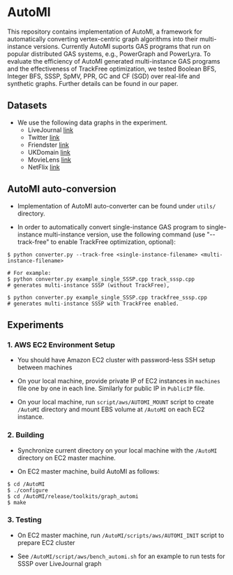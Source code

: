 # AutoMI

This repository contains implementation of AutoMI, a framework for automatically converting vertex-centric graph algorithms into their multi-instance versions. Currently AutoMI suports GAS programs that run on popular distributed GAS systems, e.g., PowerGraph and PowerLyra. To evaluate the efficiency of AutoMI generated multi-instance GAS programs and the effectiveness of TrackFree optimization, we tested Boolean BFS, Integer BFS, SSSP, SpMV, PPR, GC and CF (SGD) over real-life and synthetic graphs. Further details can be found in our paper.

## Datasets
* We use the following data graphs in the experiment.
  * LiveJournal [link](http://snap.stanford.edu/data/soc-LiveJournal1.html)
  * Twitter [link](http://konect.cc/networks/twitter/)
  * Friendster [link]( http://konect.cc/networks/friendster/)
  * UKDomain [link](http://konect.cc/networks/dimacs10-uk-2007-05/)
  * MovieLens [link](http://grouplens.org/datasets/movielens/)
  * NetFlix [link](http://konect.cc/networks/netflix/)

## AutoMI auto-conversion
* Implementation of AutoMI auto-converter can be found under `utils/` directory.

* In order to automatically convert single-instance GAS program to single-instance multi-instance version, use the following command (use "--track-free" to enable TrackFree optimization, optional):
```
$ python converter.py --track-free <single-instance-filename> <multi-instance-filename>

# For example:
$ python converter.py example_single_SSSP.cpp track_sssp.cpp
# generates multi-instance SSSP (without TrackFree),

$ python converter.py example_single_SSSP.cpp trackfree_sssp.cpp
# generates multi-instance SSSP with TrackFree enabled.
```

## Experiments

### 1. AWS EC2 Environment Setup
* You should have Amazon EC2 cluster with password-less SSH setup between machines

* On your local machine, provide private IP of EC2 instances in `machines` file one by one in each line. Similarly for public IP in `PublicIP` file.

* On your local machine, run `script/aws/AUTOMI_MOUNT` script to create `/AutoMI` directory and mount EBS volume at `/AutoMI` on each EC2 instance.

### 2. Building
* Synchronize current directory on your local machine with the `/AutoMI` directory on EC2 master machine.

* On EC2 master machine, build AutoMI as follows:
```
$ cd /AutoMI
$ ./configure
$ cd /AutoMI/release/toolkits/graph_automi
$ make
```

### 3. Testing
* On EC2 master machine, run `/AutoMI/scripts/aws/AUTOMI_INIT` script to prepare EC2 cluster

* See `/AutoMI/script/aws/bench_automi.sh` for an example to run tests for SSSP over LiveJournal graph
